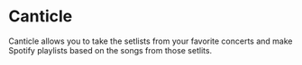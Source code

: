 # Canticle

Canticle allows you to take the setlists from your favorite concerts and make Spotify playlists based on the songs from those setlits.
